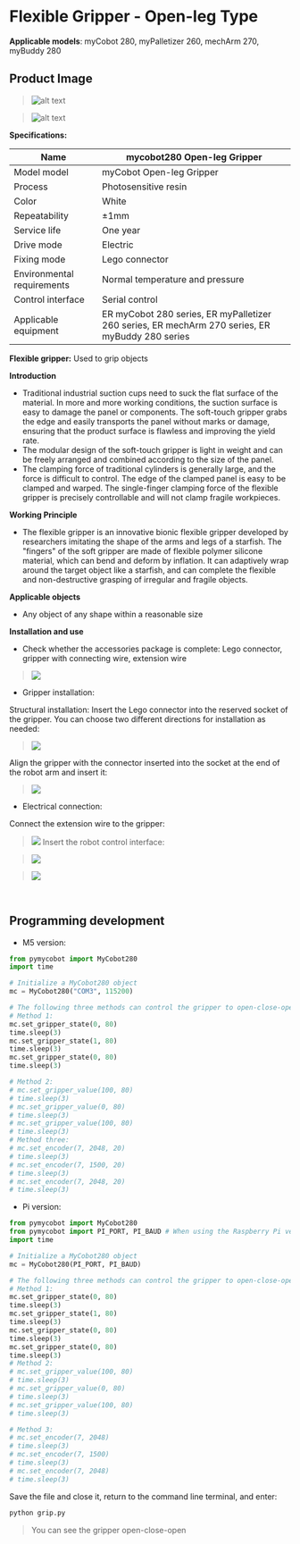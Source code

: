 # Flexible Gripper - Open-leg Type

**Applicable models**: myCobot 280, myPalletizer 260, mechArm 270, myBuddy 280

## **Product Image**

> ![alt text](../../resources\4-SupportAndService\Accessories\grip/Z1.jpg)

> ![alt text](../../resources\4-SupportAndService\Accessories\grip/Z2.jpg)

**Specifications:**

| Name | mycobot280 Open-leg Gripper |
| ------------ | ------------------------------------------------------------------------------------------ |
| Model model | myCobot Open-leg Gripper |
| Process | Photosensitive resin |
| Color | White |
| Repeatability | ±1mm |
| Service life | One year |
| Drive mode | Electric |
| Fixing mode | Lego connector |
| Environmental requirements | Normal temperature and pressure |
| Control interface | Serial control |
| Applicable equipment | ER myCobot 280 series, ER myPalletizer 260 series, ER mechArm 270 series, ER myBuddy 280 series |

**Flexible gripper:** Used to grip objects

**Introduction**

- Traditional industrial suction cups need to suck the flat surface of the material. In more and more working conditions, the suction surface is easy to damage the panel or components. The soft-touch gripper grabs the edge and easily transports the panel without marks or damage, ensuring that the product surface is flawless and improving the yield rate.
- The modular design of the soft-touch gripper is light in weight and can be freely arranged and combined according to the size of the panel.
- The clamping force of traditional cylinders is generally large, and the force is difficult to control. The edge of the clamped panel is easy to be clamped and warped. The single-finger clamping force of the flexible gripper is precisely controllable and will not clamp fragile workpieces.

**Working Principle**

- The flexible gripper is an innovative bionic flexible gripper developed by researchers imitating the shape of the arms and legs of a starfish. The "fingers" of the soft gripper are made of flexible polymer silicone material, which can bend and deform by inflation. It can adaptively wrap around the target object like a starfish, and can complete the flexible and non-destructive grasping of irregular and fragile objects.

**Applicable objects**

- Any object of any shape within a reasonable size

**Installation and use**

- Check whether the accessories package is complete: Lego connector, gripper with connecting wire, extension wire

> ![](../../resources\4-SupportAndService\Accessories\grip/Z3.jpg)

- Gripper installation:

Structural installation: Insert the Lego connector into the reserved socket of the gripper. You can choose two different directions for installation as needed:
> ![](../../resources\4-SupportAndService\Accessories\grip/Z4.jpg)

Align the gripper with the connector inserted into the socket at the end of the robot arm and insert it:

> ![](../../resources\4-SupportAndService\Accessories\grip/Z5.jpg)

- Electrical connection:

Connect the extension wire to the gripper:
> ![](../../resources\4-SupportAndService\Accessories\grip/Z6.jpg)
Insert the robot control interface:

> ![](../../resources\4-SupportAndService\Accessories\grip/Z7.png)

> ![](../../resources\4-SupportAndService\Accessories\grip/Z8.jpg)
<br>

## Programming development

- M5 version:

```python
from pymycobot import MyCobot280
import time

# Initialize a MyCobot280 object
mc = MyCobot280("COM3", 115200)

# The following three methods can control the gripper to open-close-open
# Method 1:
mc.set_gripper_state(0, 80) 
time.sleep(3) 
mc.set_gripper_state(1, 80) 
time.sleep(3) 
mc.set_gripper_state(0, 80) 
time.sleep(3) 

# Method 2: 
# mc.set_gripper_value(100, 80) 
# time.sleep(3) 
# mc.set_gripper_value(0, 80) 
# time.sleep(3) 
# mc.set_gripper_value(100, 80) 
# time.sleep(3) 
# Method three: 
# mc.set_encoder(7, 2048, 20) 
# time.sleep(3) 
# mc.set_encoder(7, 1500, 20) 
# time.sleep(3) 
# mc.set_encoder(7, 2048, 20)
# time.sleep(3)
```

- Pi version:

```python
from pymycobot import MyCobot280
from pymycobot import PI_PORT, PI_BAUD # When using the Raspberry Pi version of mycobot, you can reference these two variables to initialize MyCobot280
import time

# Initialize a MyCobot280 object
mc = MyCobot280(PI_PORT, PI_BAUD)

# The following three methods can control the gripper to open-close-open
# Method 1:
mc.set_gripper_state(0, 80)
time.sleep(3)
mc.set_gripper_state(1, 80)
time.sleep(3)
mc.set_gripper_state(0, 80)
time.sleep(3)
mc.set_gripper_state(0, 80)
time.sleep(3)
# Method 2:
# mc.set_gripper_value(100, 80)
# time.sleep(3)
# mc.set_gripper_value(0, 80)
# time.sleep(3)
# mc.set_gripper_value(100, 80)
# time.sleep(3)

# Method 3:
# mc.set_encoder(7, 2048)
# time.sleep(3)
# mc.set_encoder(7, 1500)
# time.sleep(3)
# mc.set_encoder(7, 2048)
# time.sleep(3)
```

Save the file and close it, return to the command line terminal, and enter:

```bash
python grip.py
```

> You can see the gripper open-close-open